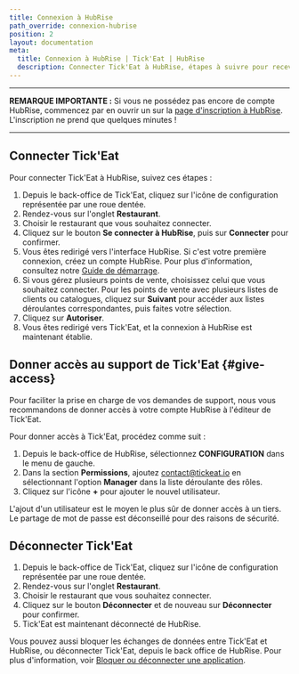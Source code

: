 ```yaml
---
title: Connexion à HubRise
path_override: connexion-hubrise
position: 2
layout: documentation
meta:
  title: Connexion à HubRise | Tick'Eat | HubRise
  description: Connecter Tick'Eat à HubRise, étapes à suivre pour recevoir vos commandes Tick'Eat dans votre logiciel de caisse.
---
```


---

**REMARQUE IMPORTANTE :** Si vous ne possédez pas encore de compte HubRise, commencez par en ouvrir un sur la [page d'inscription à HubRise](https://manager.hubrise.com/signup). L'inscription ne prend que quelques minutes !

---

## Connecter Tick'Eat

Pour connecter Tick'Eat à HubRise, suivez ces étapes :

1. Depuis le back-office de Tick'Eat, cliquez sur l'icône de configuration représentée par une roue dentée.
1. Rendez-vous sur l'onglet **Restaurant**.
1. Choisir le restaurant que vous souhaitez connecter.
1. Cliquez sur le bouton **Se connecter à HubRise**, puis sur **Connecter** pour confirmer.
1. Vous êtes redirigé vers l'interface HubRise. Si c'est votre première connexion, créez un compte HubRise. Pour plus d'information, consultez notre [Guide de démarrage](/docs/get-started).
1. Si vous gérez plusieurs points de vente, choisissez celui que vous souhaitez connecter. Pour les points de vente avec plusieurs listes de clients ou catalogues, cliquez sur **Suivant** pour accéder aux listes déroulantes correspondantes, puis faites votre sélection.
1. Cliquez sur **Autoriser**.
1. Vous êtes redirigé vers Tick'Eat, et la connexion à HubRise est maintenant établie.

## Donner accès au support de Tick'Eat {#give-access}

Pour faciliter la prise en charge de vos demandes de support, nous vous recommandons de donner accès à votre compte HubRise à l'éditeur de Tick'Eat.

Pour donner accès à Tick'Eat, procédez comme suit :

1. Depuis le back-office de HubRise, sélectionnez **CONFIGURATION** dans le menu de gauche.
1. Dans la section **Permissions**, ajoutez contact@tickeat.io en sélectionnant l'option **Manager** dans la liste déroulante des rôles.
1. Cliquez sur l'icône **+** pour ajouter le nouvel utilisateur.

L'ajout d'un utilisateur est le moyen le plus sûr de donner accès à un tiers. Le partage de mot de passe est déconseillé pour des raisons de sécurité.

## Déconnecter Tick'Eat

1. Depuis le back-office de Tick'Eat, cliquez sur l'icône de configuration représentée par une roue dentée.
1. Rendez-vous sur l'onglet **Restaurant**.
1. Choisir le restaurant que vous souhaitez connecter.
1. Cliquez sur le bouton **Déconnecter** et de nouveau sur **Déconnecter** pour confirmer.
1. Tick'Eat est maintenant déconnecté de HubRise.

Vous pouvez aussi bloquer les échanges de données entre Tick'Eat et HubRise, ou déconnecter Tick'Eat, depuis le back office de HubRise. Pour plus d'information, voir [Bloquer ou déconnecter une application](/docs/connections#block-or-disconnect).

